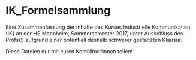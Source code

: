 # IK_Formelsammlung
Eine Zusammenfassung der Inhalte des Kurses Industrielle Kommunikation (IK) an der HS Mannheim, Sommersemester 2017, unter Ausschluss des Profs(!) aufgrund einer potentiell deshalb schwerer gestalteten Klausur.

Diese Dateien nur mit euren Komilliton*innen teilen! 
